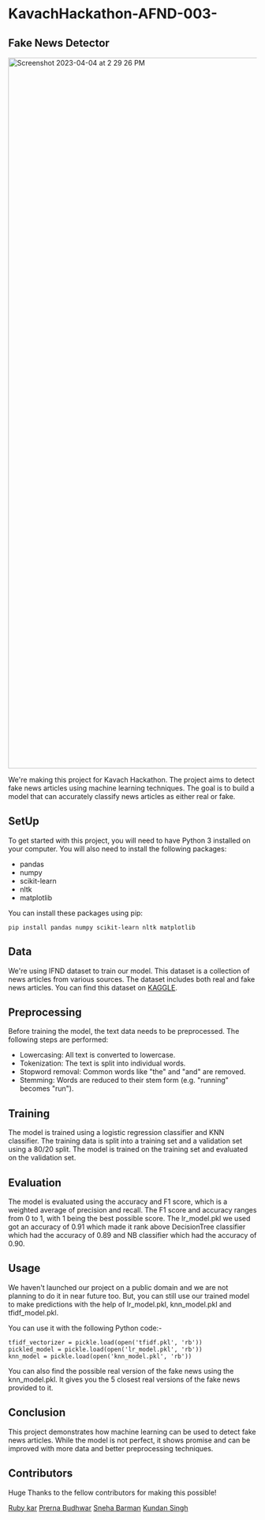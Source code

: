 # KavachHackathon-AFND-003-
## Fake News Detector
<img width="1439" alt="Screenshot 2023-04-04 at 2 29 26 PM" src="https://user-images.githubusercontent.com/94167646/229859899-e8712967-e0b7-4e9e-8367-86aecd449866.png">

We're making this project for Kavach Hackathon.
The project aims to detect fake news articles using machine learning techniques. The goal is to build a model that can accurately classify news articles as either real or fake.

## SetUp

To get started with this project, you will need to have Python 3 installed on your computer. You will also need to install the following packages:

  -  pandas
  -  numpy
  -  scikit-learn
  -  nltk
  -  matplotlib

You can install these packages using pip:

```
pip install pandas numpy scikit-learn nltk matplotlib
```

## Data
We're using IFND dataset to train our model.
This dataset is a collection of news articles from various sources. The dataset includes both real and fake news articles.
You can find this dataset on [KAGGLE](https://www.kaggle.com/datasets/sonalgarg174/ifnd-dataset).

## Preprocessing
Before training the model, the text data needs to be preprocessed.
The following steps are performed:

- Lowercasing: All text is converted to lowercase.
- Tokenization: The text is split into individual words.
- Stopword removal: Common words like "the" and "and" are removed.
- Stemming: Words are reduced to their stem form (e.g. "running" becomes "run").

## Training
The model is trained using a logistic regression classifier and KNN classifier. The training data is split into a training set and a validation set using a 80/20 split. The model is trained on the training set and evaluated on the validation set.

## Evaluation
The model is evaluated using the accuracy and F1 score, which is a weighted average of precision and recall. The F1 score and accuracy ranges from 0 to 1, with 1 being the best possible score.
The lr_model.pkl we used got an accuracy of 0.91 which made it rank above DecisionTree classifier which had the accuracy of 0.89 and NB classifier which had the accuracy of 0.90.

## Usage
We haven't launched our project on a public domain and we are not planning to do it in near future too.
But, you can still use our trained model to make predictions with the help of lr_model.pkl, knn_model.pkl and tfidf_model.pkl.

You can use it with the following Python code:-
```
tfidf_vectorizer = pickle.load(open('tfidf.pkl', 'rb'))
pickled_model = pickle.load(open('lr_model.pkl', 'rb'))
knn_model = pickle.load(open('knn_model.pkl', 'rb'))
```
You can also find the possible real version of the fake news using the knn_model.pkl. It gives you the 5 closest real versions of the fake news provided to it.

## Conclusion
This project demonstrates how machine learning can be used to detect fake news articles. While the model is not perfect, it shows promise and can be improved with more data and better preprocessing techniques.

## Contributors
Huge Thanks to the fellow contributors for making this possible!

[Ruby kar](https://github.com/rubykar)
[Prerna Budhwar](https://github.com/prernabr)
[Sneha Barman](https://github.com/SnehaBarman7121)
[Kundan Singh](https://github.com/kundan1209)
